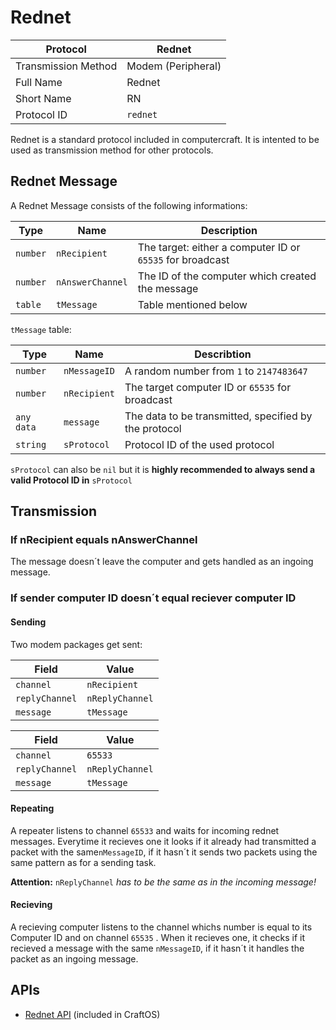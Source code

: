 # Rednet #

Protocol | Rednet
-------- | ------
Transmission Method | Modem (Peripheral)
Full Name | Rednet
Short Name | RN
Protocol ID | `rednet`

Rednet is a standard protocol included in computercraft. It is intented to be used as transmission method for other protocols.

## Rednet Message ##

A Rednet Message consists of the following informations:

Type | Name | Description
---- | ---- | -----------
`number` | `nRecipient` | The target: either a computer ID or `65535` for broadcast
`number` | `nAnswerChannel` | The ID of the computer which created the message
`table` | `tMessage` | Table mentioned below

`tMessage` table:

Type | Name | Describtion
---- | -----| -----------
`number` | `nMessageID` | A random number from `1` to `2147483647`
`number` | `nRecipient` | The target computer ID or `65535` for broadcast
`any data` | `message` | The data to be transmitted, specified by the protocol
`string` | `sProtocol` | Protocol ID of the used protocol
`sProtocol` can also be `nil` but it is **highly recommended to always send a valid Protocol ID in** `sProtocol`

## Transmission ##

### If nRecipient equals nAnswerChannel ###

The message doesn´t leave the computer and gets handled as an ingoing message.

### If sender computer ID doesn´t equal reciever computer ID ###

#### Sending ####

Two modem packages get sent:

Field | Value
----- | -----
`channel` | `nRecipient`
`replyChannel` | `nReplyChannel`
`message` | `tMessage`

Field | Value
----- | -----
`channel` | `65533`
`replyChannel` | `nReplyChannel`
`message` | `tMessage`

#### Repeating ####

A repeater listens to channel `65533` and waits for incoming rednet messages. Everytime it recieves one it looks if it already had transmitted a packet with the same`nMessageID`, if it hasn´t it sends two packets using the same pattern as for a sending task.

**Attention:** `nReplyChannel` *has to be the same as in the incoming message!*

#### Recieving ####

A recieving computer listens to the channel whichs number is equal to its Computer ID and on channel `65535` . When it recieves one, it checks if it recieved a message with the same `nMessageID`, if it hasn´t it handles the packet as an ingoing message.

## APIs ##

* [Rednet API](http://www.computercraft.info/wiki/Rednet_(API)) (included in CraftOS)
